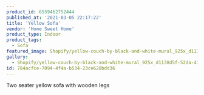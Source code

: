 ```yaml
---
product_id: 6559462752444
published_at: '2021-03-05 22:17:22'
title: 'Yellow Sofa'
vendor: 'Home Sweet Home'
product_type: Indoor
product_tags:
  - Sofa
featured_image: Shopify/yellow-couch-by-black-and-white-mural_925x_d1138d5f-52da-4391-bdf2-fe76cb2a9cab.jpg
gallery:
  - Shopify/yellow-couch-by-black-and-white-mural_925x_d1138d5f-52da-4391-bdf2-fe76cb2a9cab-1614983902.jpg
id: 784acfce-7094-4f4a-b534-23ce628bdd36
---
```

<p>Two seater yellow sofa with wooden legs</p>